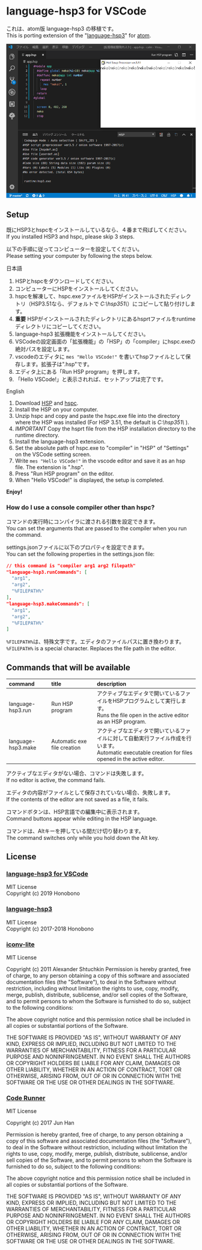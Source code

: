 # language-hsp3 for VSCode

これは、atom版 language-hsp3 の移植です。  
This is porting extension of the "[language-hsp3](https://github.com/honobonosun/language-hsp3)" for [atom](https://atom.io/).

![ss](./2019-06-16.png)

## Setup

既にHSP3とhspcをインストールしているなら、４番まで飛ばしてください。  
If you installed HSP3 and hspc, please skip 3 steps.

以下の手順に従ってコンピューターを設定してください。  
Please setting your computer by following the steps below.

日本語

1. HSPとhspcをダウンロードしてください。
2. コンピューターにHSPをインストールしてください。
3. hspcを解凍して、hspc.exeファイルをHSPがインストールされたディレクトリ（HSP3.51なら、デフォルトで _C:\\hsp351\\_）にコピーして貼り付けします。
4. **重要** HSPがインストールされたディレクトリにあるhsprtファイルをruntimeディレクトリにコピーしてください。
5. language-hsp3 拡張機能をインストールしてください。
6. VSCodeの設定画面の「拡張機能」の「HSP」の「compiler」にhspc.exeの絶対パスを設定します。
7. vscodeのエディタに `mes "Hello VSCode!"` を書いてhspファイルとして保存します。拡張子は".hsp"です。
8. エディタ上にある「Run HSP program」を押します。
9. 「Hello VSCode!」と表示されれば、セットアップは完了です。

English

1. Download [HSP](http://hsp.tv/) and [hspc](http://dev.onionsoft.net/seed/info.ax?id=1392).
2. Install the HSP on your computer.
3. Unzip hspc and copy and paste the hspc.exe file into the directory where the HSP was installed (For HSP 3.51, the default is _C:\\hsp351\\_ ).
4. _IMPORTANT_ Copy the hsprt file from the HSP installation directory to the runtime directory.
5. Install the language-hsp3 extension.
6. Set the absolute path of hspc.exe to "compiler" in "HSP" of "Settings" on the VSCode setting screen.
7. Write `mes "Hello VSCode!"` in the vscode editor and save it as an hsp file. The extension is ".hsp".
8. Press "Run HSP program" on the editor.
9. When "Hello VSCode!" is displayed, the setup is completed.

**Enjoy!**

### How do I use a console compiler other than hspc?

コマンドの実行時にコンパイラに渡される引数を設定できます。  
You can set the arguments that are passed to the compiler when you run the command.

settings.jsonファイルに以下のプロパティを設定できます。  
You can set the following properties in the settings.json file:

```json
// this command is "compiler arg1 arg2 filepath"
"language-hsp3.runCommands": [
  "arg1",
  "arg2",
  "%FILEPATH%"
],
"language-hsp3.makeCommands": [
  "arg1",
  "arg2",
  "%FILEPATH%"
]
```

`%FILEPATH%`は、特殊文字です。エディタのファイルパスに置き換わります。  
`%FILEPATH%` is a special character. Replaces the file path in the editor.

## Commands that will be available

| command | title | description |
|:--------|:------|:------------|
|language-hsp3.run | Run HSP program | アクティブなエディタで開いているファイルをHSPプログラムとして実行します。<br>Runs the file open in the active editor as an HSP program.|
|language-hsp3.make | Automatic exe file creation | アクティブなエディタで開いているファイルに対して自動実行ファイル作成を行います。<br>Automatic executable creation for files opened in the active editor.|

アクティブなエディタがない場合、コマンドは失敗します。  
If no editor is active, the command fails.

エディタの内容がファイルとして保存されていない場合、失敗します。  
If the contents of the editor are not saved as a file, it fails.

コマンドボタンは、HSP言語での編集中に表示されます。  
Command buttons appear while editing in the HSP language.

コマンドは、Altキーを押している間だけ切り替わります。  
The command switches only while you hold down the Alt key.

## License

### [language-hsp3 for VSCode](https://github.com/honobonosun/vscode-language-hsp3)
MIT License  
Copyright (c) 2019 Honobono

### [language-hsp3](https://github.com/honobonosun/language-hsp3)
MIT License  
Copyright (c) 2017-2018 Honobono

### [iconv-lite](https://www.npmjs.com/package/iconv-lite)
MIT License

Copyright (c) 2011 Alexander Shtuchkin
Permission is hereby granted, free of charge, to any person obtaining a copy of this software and associated documentation files (the "Software"), to deal in the Software without restriction, including without limitation the rights to use, copy, modify, merge, publish, distribute, sublicense, and/or sell copies of the Software, and to permit persons to whom the Software is furnished to do so, subject to the following conditions:

The above copyright notice and this permission notice shall be included in all copies or substantial portions of the Software.

THE SOFTWARE IS PROVIDED "AS IS", WITHOUT WARRANTY OF ANY KIND, EXPRESS OR IMPLIED, INCLUDING BUT NOT LIMITED TO THE WARRANTIES OF MERCHANTABILITY, FITNESS FOR A PARTICULAR PURPOSE AND NONINFRINGEMENT. IN NO EVENT SHALL THE AUTHORS OR COPYRIGHT HOLDERS BE LIABLE FOR ANY CLAIM, DAMAGES OR OTHER LIABILITY, WHETHER IN AN ACTION OF CONTRACT, TORT OR OTHERWISE, ARISING FROM, OUT OF OR IN CONNECTION WITH THE SOFTWARE OR THE USE OR OTHER DEALINGS IN THE SOFTWARE.

### [Code Runner](https://github.com/formulahendry/vscode-code-runner)
MIT License

Copyright (c) 2017 Jun Han

Permission is hereby granted, free of charge, to any person obtaining a copy
of this software and associated documentation files (the "Software"), to deal
in the Software without restriction, including without limitation the rights
to use, copy, modify, merge, publish, distribute, sublicense, and/or sell
copies of the Software, and to permit persons to whom the Software is
furnished to do so, subject to the following conditions:

The above copyright notice and this permission notice shall be included in all
copies or substantial portions of the Software.

THE SOFTWARE IS PROVIDED "AS IS", WITHOUT WARRANTY OF ANY KIND, EXPRESS OR
IMPLIED, INCLUDING BUT NOT LIMITED TO THE WARRANTIES OF MERCHANTABILITY,
FITNESS FOR A PARTICULAR PURPOSE AND NONINFRINGEMENT. IN NO EVENT SHALL THE
AUTHORS OR COPYRIGHT HOLDERS BE LIABLE FOR ANY CLAIM, DAMAGES OR OTHER
LIABILITY, WHETHER IN AN ACTION OF CONTRACT, TORT OR OTHERWISE, ARISING FROM,
OUT OF OR IN CONNECTION WITH THE SOFTWARE OR THE USE OR OTHER DEALINGS IN THE
SOFTWARE.
